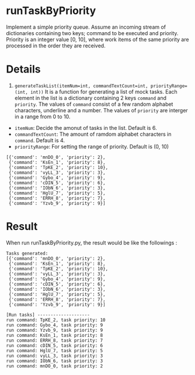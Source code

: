 # runTaskByPriority
Implement a simple priority queue. Assume an incoming stream of dictionaries containing two keys; command to be executed and priority. Priority is an integer value [0, 10], where work items of the same priority are processed in the order they are received. 

# Details
1. `generateTaskList(itemNum=int, commandTextCount=int, priorityRange=(int, int))` 
It is a function for generating a list of mock tasks.  Each element in the list is a dictionary containing 2 keys `command` and `priority`. The values of `command` consist of a few random alphabet characters, underline and a number. The values of `priority` are interger in a range from 0 to 10.
 - `itemNum`:  Decide the amonut of tasks in the list. Default is 6.
 - `commandTextCount`: The amount of ramdom alphabet characters in `command`. Default is 4.
 - `priorityRange`: For setting the range of priority. Default is (0, 10) 
```
[{'command': 'mnDO_0', 'priority': 2},
 {'command': 'KsEn_1', 'priority': 8},
 {'command': 'TpKE_2', 'priority': 10},
 {'command': 'vyLL_3', 'priority': 3},
 {'command': 'Gybo_4', 'priority': 9},
 {'command': 'cDIN_5', 'priority': 6},
 {'command': 'IObN_6', 'priority': 3},
 {'command': 'HglU_7', 'priority': 5},
 {'command': 'ERRH_8', 'priority': 7},
 {'command': 'Yzvb_9', 'priority': 9}]
```

# Result
When run runTaskByPriority.py, the result would be like the followings :
```
Tasks generated:
[{'command': 'mnDO_0', 'priority': 2},
 {'command': 'KsEn_1', 'priority': 8},
 {'command': 'TpKE_2', 'priority': 10},
 {'command': 'vyLL_3', 'priority': 3},
 {'command': 'Gybo_4', 'priority': 9},
 {'command': 'cDIN_5', 'priority': 6},
 {'command': 'IObN_6', 'priority': 3},
 {'command': 'HglU_7', 'priority': 5},
 {'command': 'ERRH_8', 'priority': 7},
 {'command': 'Yzvb_9', 'priority': 9}]

[Run tasks] --------------------
run command: TpKE_2, task priority: 10
run command: Gybo_4, task priority: 9
run command: Yzvb_9, task priority: 9
run command: KsEn_1, task priority: 8
run command: ERRH_8, task priority: 7
run command: cDIN_5, task priority: 6
run command: HglU_7, task priority: 5
run command: vyLL_3, task priority: 3
run command: IObN_6, task priority: 3
run command: mnDO_0, task priority: 2
```
